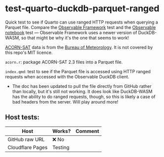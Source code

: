 # test-quarto-duckdb-parquet-ranged
Quick test to see if Quarto can use ranged HTTP requests when querying a Parquet file. Compare the [Observable Framework](https://github.com/jimjam-slam/test-of-duckdb-parquet-ranged) test and the [Observable notebook](https://observablehq.com/@jimjamslam/ranged-parquet-duckdb-test) test — Observable Framework uses a newer version of DuckDB-WASM, so that might be why it's the one that seems to work!

[ACORN-SAT](http://www.bom.gov.au/climate/data/acorn-sat) data is from the [Bureau of Meteorology](http://www.bom.gov.au). It is not covered by this repo's MIT licence. 

`acorn.r`: package ACORN-SAT 2.3 files into a Parquet file.

`index.qmd`: test to see if the Parquet file is accessed using HTTP ranged requests when accessed with the Observable DuckDB client.
  - The doc has been updated to pull the file directly from GitHub rather than locally, but it's still not working. It does look like DuckDB-WASM has the ability to do ranged requests, though, so this is likely a case of bad headers from the server. Will play around more!
  

## Host tests:

**Host**         | **Works?** | **Comment**
-----------------|------------|--------------
GitHub raw URL   | ❌ No      |
Cloudflare Pages | Testing    | 
